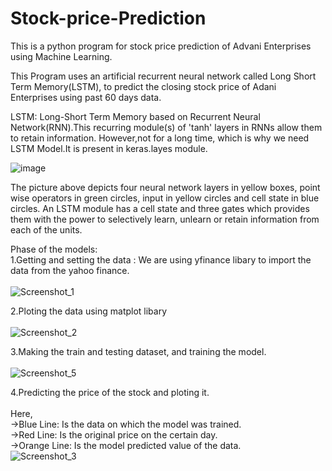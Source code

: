 # Stock-price-Prediction

This is a python program for stock price prediction of Advani Enterprises using Machine Learning.

This Program uses an artificial recurrent neural network called Long Short Term Memory(LSTM), to predict the closing stock price of Adani Enterprises using past 60 days data.

LSTM: Long-Short Term Memory based on Recurrent Neural Network(RNN).This recurring module(s) of 'tanh' layers in RNNs allow them to retain information. However,not for a long time, which is why we need LSTM Model.It is present in keras.layes module.

![image](https://user-images.githubusercontent.com/60754009/172042802-7457e9ff-c9b9-4dfa-b983-288cd4d7a3be.png)

The picture above depicts four neural network layers in yellow boxes, point wise operators in green circles, input in yellow circles and cell state in blue circles. An LSTM module has a cell state and three gates which provides them with the power to selectively learn, unlearn or retain information from each of the units.
<br>

Phase of the models:<br>
1.Getting and setting the data : We are using yfinance libary to import the data from the yahoo finance.<br><br>
![Screenshot_1](https://user-images.githubusercontent.com/60754009/172043158-6fc6c654-c591-4fb6-9f89-b3f5938f9399.png)

2.Ploting the data using matplot libary<br><br>
![Screenshot_2](https://user-images.githubusercontent.com/60754009/172043250-ac7f419e-dfa7-4fb0-9517-c063d9392602.png)

3.Making the train and testing dataset, and training the model.<br><br>
![Screenshot_5](https://user-images.githubusercontent.com/60754009/172043421-64bf1deb-14d3-4c4b-a3da-9700c4ee5667.png)

4.Predicting the price of the stock and ploting it.<br><br>
Here,<br>
->Blue Line: Is the data on which the model was trained.<br>
->Red Line: Is the original price on the certain day.<br>
->Orange Line: Is the model predicted value of the data.<br>
![Screenshot_3](https://user-images.githubusercontent.com/60754009/172043377-c706dafc-a1c4-4db7-832a-7b336ec15501.png)



